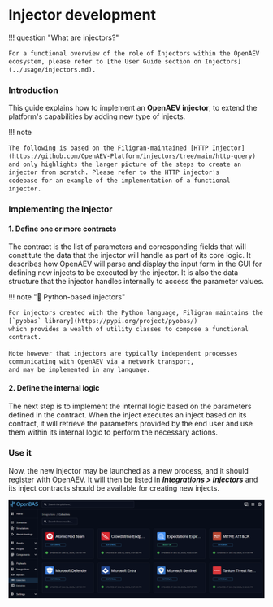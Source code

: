 # Injector development

!!! question "What are injectors?"

    For a functional overview of the role of Injectors within the OpenAEV ecosystem, please refer to [the User Guide section on Injectors](../usage/injectors.md).

### Introduction

This guide explains how to implement an **OpenAEV injector**, to extend the platform's capabilities by adding new type
of injects.

!!! note

    The following is based on the Filigran-maintained [HTTP Injector](https://github.com/OpenAEV-Platform/injectors/tree/main/http-query)
    and only highlights the larger picture of the steps to create an injector from scratch. Please refer to the HTTP injector's
    codebase for an example of the implementation of a functional injector.

### Implementing the Injector

#### 1. Define one or more contracts

The contract is the list of parameters and corresponding fields that will constitute the data that the injector will
handle as part of its core logic. It describes how OpenAEV will parse and display the input form in the GUI for defining
new injects to be executed by the injector. It is also the data structure that the injector handles
internally to access the parameter values.

!!! note "🐍 Python-based injectors"

    For injectors created with the Python language, Filigran maintains the [`pyobas` library](https://pypi.org/project/pyobas/)
    which provides a wealth of utility classes to compose a functional contract.

    Note however that injectors are typically independent processes communicating with OpenAEV via a network transport, 
    and may be implemented in any language.

#### 2. Define the internal logic

The next step is to implement the internal logic based on the parameters defined in the contract.
When the inject executes an inject based on its contract, it will retrieve the parameters provided by the end user and
use them within its internal logic to perform the necessary actions.

### Use it

Now, the new injector may be launched as a new process, and it should register with OpenAEV. It will then be listed
in ***Integrations > Injectors*** and its inject contracts should be available for creating new injects.

![Injectors view in OpenAEV](assets/collectors-view.png)
